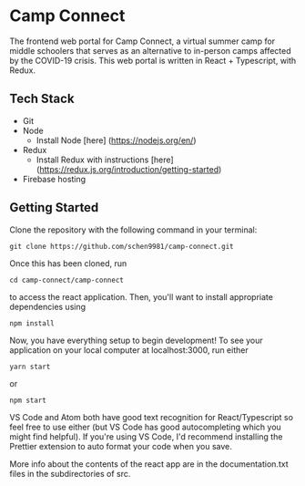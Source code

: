 # Camp Connect

The frontend web portal for Camp Connect, a virtual summer camp for middle schoolers
that serves as an alternative to in-person camps affected by the COVID-19 crisis.
This web portal is written in React + Typescript, with Redux.

## Tech Stack
* Git
* Node
  * Install Node [here] (https://nodejs.org/en/)
* Redux
  * Install Redux with instructions [here] (https://redux.js.org/introduction/getting-started)
* Firebase hosting

## Getting Started
Clone the repository with the following command in your terminal:
```
git clone https://github.com/schen9981/camp-connect.git
```

Once this has been cloned, run
```
cd camp-connect/camp-connect
```
to access the react application. Then, you'll want to install appropriate dependencies
using
```
npm install
```
Now, you have everything setup to begin development! To see your application
on your local computer at localhost:3000, run either
```
yarn start
``` 
or
```
npm start
```
VS Code and Atom both have good text recognition for React/Typescript so feel free to use either (but VS Code has good autocompleting which you might find helpful). If you're using VS Code, I'd recommend installing the Prettier extension to auto format your code when you save.

More info about the contents of the react app are in the documentation.txt files in
the subdirectories of src.
